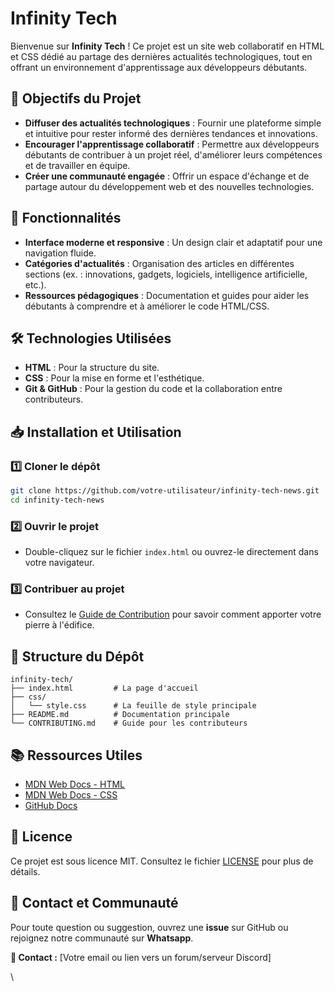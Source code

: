 # Infinity Tech

Bienvenue sur **Infinity Tech** !
Ce projet est un site web collaboratif en HTML et CSS dédié au partage des dernières actualités technologiques, tout en offrant un environnement d'apprentissage aux développeurs débutants.


## 🎯 Objectifs du Projet

- **Diffuser des actualités technologiques** : Fournir une plateforme simple et intuitive pour rester informé des dernières tendances et innovations.
- **Encourager l'apprentissage collaboratif** : Permettre aux développeurs débutants de contribuer à un projet réel, d'améliorer leurs compétences et de travailler en équipe.
- **Créer une communauté engagée** : Offrir un espace d'échange et de partage autour du développement web et des nouvelles technologies.


## 🚀 Fonctionnalités

- **Interface moderne et responsive** : Un design clair et adaptatif pour une navigation fluide.
- **Catégories d'actualités** : Organisation des articles en différentes sections (ex. : innovations, gadgets, logiciels, intelligence artificielle, etc.).
- **Ressources pédagogiques** : Documentation et guides pour aider les débutants à comprendre et à améliorer le code HTML/CSS.


## 🛠️ Technologies Utilisées

- **HTML** : Pour la structure du site.
- **CSS** : Pour la mise en forme et l'esthétique.
- **Git & GitHub** : Pour la gestion du code et la collaboration entre contributeurs.


## 📥 Installation et Utilisation

### 1️⃣ Cloner le dépôt

```bash
git clone https://github.com/votre-utilisateur/infinity-tech-news.git
cd infinity-tech-news
```

### 2️⃣ Ouvrir le projet

- Double-cliquez sur le fichier `index.html` ou ouvrez-le directement dans votre navigateur.

### 3️⃣ Contribuer au projet

- Consultez le [Guide de Contribution](CONTRIBUTING.md) pour savoir comment apporter votre pierre à l'édifice.


## 📂 Structure du Dépôt

```plaintext
infinity-tech/
├── index.html         # La page d'accueil
├── css/
│   └── style.css      # La feuille de style principale
├── README.md          # Documentation principale
└── CONTRIBUTING.md    # Guide pour les contributeurs
```


## 📚 Ressources Utiles

- [MDN Web Docs - HTML](https://developer.mozilla.org/fr/docs/Web/HTML)
- [MDN Web Docs - CSS](https://developer.mozilla.org/fr/docs/Web/CSS)
- [GitHub Docs](https://docs.github.com/)


## 📜 Licence

Ce projet est sous licence MIT. Consultez le fichier [LICENSE](LICENSE) pour plus de détails.


## 🤝 Contact et Communauté

Pour toute question ou suggestion, ouvrez une **issue** sur GitHub ou rejoignez notre communauté sur **Whatsapp**.

**📧 Contact :** [Votre email ou lien vers un forum/serveur Discord]

\


